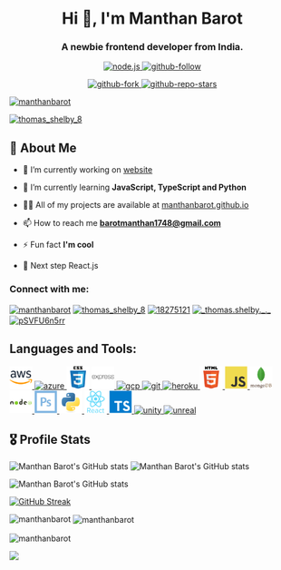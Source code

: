  <h1 align="center">Hi 👋, I'm Manthan Barot</h1>
<h3 align="center">A newbie frontend developer from India.</h3>

 <p align="center">
<a href="https://github.com/ManthanBarot">
   <img src="https://komarev.com/ghpvc/?username=ManthanBarot&logo=contact_man&style=for-the-badge" alt="node.js">
</a>
<a href="https://github.com/Spark4bhi">
   <img src="https://img.shields.io/github/followers/ManthanBarot?label=Follow&logo=github&style=for-the-badge" alt="github-follow">
</a>

<p align="center">

<a href="https://github.com/ManthanBarot/ManthanBarot">
   <img src="https://img.shields.io/github/forks/ManthanBarot/ManthanBarot?logo=githubactions&logoColor=success&style=social" alt="github-fork">
</a>

<a href="https://github.com/ManthanBarot/ManthanBarot">
   <img src="https://img.shields.io/github/stars/ManthanBarot/ManthanBarot?label=Stars&logo=ReverbNation&&logoColor=yellow&style=social" alt="github-repo-stars">
</a>

</p>




<p align="left"> <a href="https://github.com/ryo-ma/github-profile-trophy"><img src="https://github-profile-trophy.vercel.app/?username=manthanbarot" alt="manthanbarot" /></a> </p>

<p align="left"> <a href="https://twitter.com/thomas_shelby_8" target="blank"><img src="https://img.shields.io/twitter/follow/thomas_shelby_8?logo=twitter&style=for-the-badge" alt="thomas_shelby_8" /></a> </p>

## 🚀 About Me

- 🔭 I’m currently working on [website](manthanbarot.github.io)

- 🌱 I’m currently learning **JavaScript, TypeScript and Python**

- 👨‍💻 All of my projects are available at [manthanbarot.github.io](manthanbarot.github.io)

- 📫 How to reach me **barotmanthan1748@gmail.com**

- ⚡ Fun fact **I'm cool**

- 🎯 Next step React.js
 

<h3 align="left">Connect with me:</h3>
<p align="left">
<a href="https://codepen.io/manthanbarot" target="blank"><img align="center" src="https://raw.githubusercontent.com/rahuldkjain/github-profile-readme-generator/master/src/images/icons/Social/codepen.svg" alt="manthanbarot" height="30" width="40" /></a>
<a href="https://twitter.com/thomas_shelby_8" target="blank"><img align="center" src="https://raw.githubusercontent.com/rahuldkjain/github-profile-readme-generator/master/src/images/icons/Social/twitter.svg" alt="thomas_shelby_8" height="30" width="40" /></a>
<a href="https://stackoverflow.com/users/18275121" target="blank"><img align="center" src="https://raw.githubusercontent.com/rahuldkjain/github-profile-readme-generator/master/src/images/icons/Social/stack-overflow.svg" alt="18275121" height="30" width="40" /></a>
<a href="https://instagram.com/_thomas.shelby._._" target="blank"><img align="center" src="https://raw.githubusercontent.com/rahuldkjain/github-profile-readme-generator/master/src/images/icons/Social/instagram.svg" alt="_thomas.shelby._._" height="30" width="40" /></a>
<a href="https://discord.gg/pSVFU6n5rr" target="blank"><img align="center" src="https://raw.githubusercontent.com/rahuldkjain/github-profile-readme-generator/master/src/images/icons/Social/discord.svg" alt="pSVFU6n5rr" height="30" width="40" /></a>
</p>


## Languages and Tools:
<p align="left"> <a href="https://aws.amazon.com" target="_blank" rel="noreferrer"> <img src="https://raw.githubusercontent.com/devicons/devicon/master/icons/amazonwebservices/amazonwebservices-original-wordmark.svg" alt="aws" width="40" height="40"/> </a> <a href="https://azure.microsoft.com/en-in/" target="_blank" rel="noreferrer"> <img src="https://www.vectorlogo.zone/logos/microsoft_azure/microsoft_azure-icon.svg" alt="azure" width="40" height="40"/> </a> <a href="https://www.w3schools.com/css/" target="_blank" rel="noreferrer"> <img src="https://raw.githubusercontent.com/devicons/devicon/master/icons/css3/css3-original-wordmark.svg" alt="css3" width="40" height="40"/> </a> <a href="https://expressjs.com" target="_blank" rel="noreferrer"> <img src="https://raw.githubusercontent.com/devicons/devicon/master/icons/express/express-original-wordmark.svg" alt="express" width="40" height="40"/> </a> <a href="https://cloud.google.com" target="_blank" rel="noreferrer"> <img src="https://www.vectorlogo.zone/logos/google_cloud/google_cloud-icon.svg" alt="gcp" width="40" height="40"/> </a> <a href="https://git-scm.com/" target="_blank" rel="noreferrer"> <img src="https://www.vectorlogo.zone/logos/git-scm/git-scm-icon.svg" alt="git" width="40" height="40"/> </a> <a href="https://heroku.com" target="_blank" rel="noreferrer"> <img src="https://www.vectorlogo.zone/logos/heroku/heroku-icon.svg" alt="heroku" width="40" height="40"/> </a> <a href="https://www.w3.org/html/" target="_blank" rel="noreferrer"> <img src="https://raw.githubusercontent.com/devicons/devicon/master/icons/html5/html5-original-wordmark.svg" alt="html5" width="40" height="40"/> </a> <a href="https://developer.mozilla.org/en-US/docs/Web/JavaScript" target="_blank" rel="noreferrer"> <img src="https://raw.githubusercontent.com/devicons/devicon/master/icons/javascript/javascript-original.svg" alt="javascript" width="40" height="40"/> </a> <a href="https://www.mongodb.com/" target="_blank" rel="noreferrer"> <img src="https://raw.githubusercontent.com/devicons/devicon/master/icons/mongodb/mongodb-original-wordmark.svg" alt="mongodb" width="40" height="40"/> </a> <a href="https://nodejs.org" target="_blank" rel="noreferrer"> <img src="https://raw.githubusercontent.com/devicons/devicon/master/icons/nodejs/nodejs-original-wordmark.svg" alt="nodejs" width="40" height="40"/> </a> <a href="https://www.photoshop.com/en" target="_blank" rel="noreferrer"> <img src="https://raw.githubusercontent.com/devicons/devicon/master/icons/photoshop/photoshop-line.svg" alt="photoshop" width="40" height="40"/> </a> <a href="https://www.python.org" target="_blank" rel="noreferrer"> <img src="https://raw.githubusercontent.com/devicons/devicon/master/icons/python/python-original.svg" alt="python" width="40" height="40"/> </a> <a href="https://reactjs.org/" target="_blank" rel="noreferrer"> <img src="https://raw.githubusercontent.com/devicons/devicon/master/icons/react/react-original-wordmark.svg" alt="react" width="40" height="40"/> </a> <a href="https://www.typescriptlang.org/" target="_blank" rel="noreferrer"> <img src="https://raw.githubusercontent.com/devicons/devicon/master/icons/typescript/typescript-original.svg" alt="typescript" width="40" height="40"/> </a> <a href="https://unity.com/" target="_blank" rel="noreferrer"> <img src="https://www.vectorlogo.zone/logos/unity3d/unity3d-icon.svg" alt="unity" width="40" height="40"/> </a> <a href="https://unrealengine.com/" target="_blank" rel="noreferrer"> <img src="https://raw.githubusercontent.com/kenangundogan/fontisto/036b7eca71aab1bef8e6a0518f7329f13ed62f6b/icons/svg/brand/unreal-engine.svg" alt="unreal" width="40" height="40"/> </a> </p>

## 🎖️ Profile Stats
![Manthan Barot's GitHub stats](https://github-readme-stats.vercel.app/api?username=ManthanBarot&show_icons=true)
![Manthan Barot's GitHub stats](https://github-readme-stats.vercel.app/api?username=ManthanBarot&count_private=true)
 
![Manthan Barot's GitHub stats](https://github-readme-stats.vercel.app/api?username=ManthanBarot&show_icons=true&theme=algolia)

[![GitHub Streak](https://streak-stats.demolab.com?user=ManthanBarot&theme=algolia)](https://git.io/streak-stats)

<p><img align="left" src="https://github-readme-stats.vercel.app/api/top-langs?username=manthanbarot&show_icons=true&locale=en&layout=compact" alt="manthanbarot" /></p>

<p>&nbsp;<img align="center" src="https://github-readme-stats.vercel.app/api?username=manthanbarot&show_icons=true&locale=en" alt="manthanbarot" /></p>

<p><img align="center" src="https://github-readme-streak-stats.herokuapp.com/?user=manthanbarot&" alt="manthanbarot" /></p>
 
<img src="https://discord.c99.nl/widget/theme-2/774566975497437204.png">
